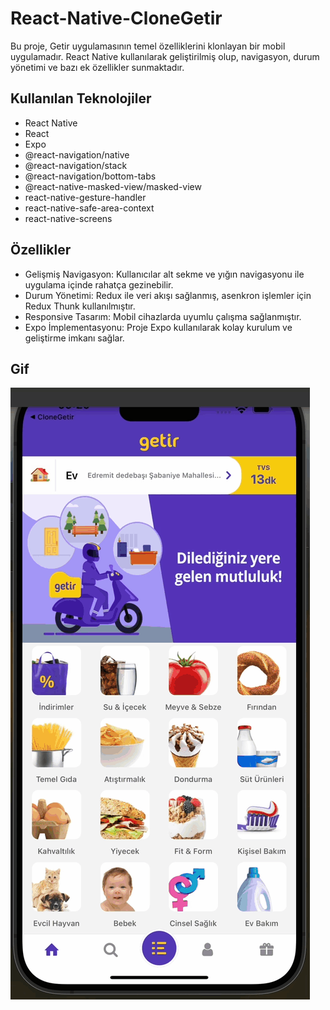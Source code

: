 # React-Native-CloneGetir

Bu proje, Getir uygulamasının temel özelliklerini klonlayan bir mobil uygulamadır. React Native kullanılarak geliştirilmiş olup, navigasyon, durum yönetimi ve bazı ek özellikler sunmaktadır.

## Kullanılan Teknolojiler 
- React Native
- React
- Expo
- @react-navigation/native
- @react-navigation/stack
- @react-navigation/bottom-tabs
- @react-native-masked-view/masked-view
- react-native-gesture-handler
- react-native-safe-area-context
- react-native-screens

## Özellikler
* Gelişmiş Navigasyon: Kullanıcılar alt sekme ve yığın navigasyonu ile uygulama içinde rahatça gezinebilir.
* Durum Yönetimi: Redux ile veri akışı sağlanmış, asenkron işlemler için Redux Thunk kullanılmıştır.
* Responsive Tasarım: Mobil cihazlarda uyumlu çalışma sağlanmıştır.
* Expo İmplementasyonu: Proje Expo kullanılarak kolay kurulum ve geliştirme imkanı sağlar.

## Gif
![](./assets/Zight%20Recording%202024-10-17%20at%2009.20.43%20AM.gif)